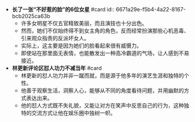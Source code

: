 - **长了一张“不好惹的脸”的6位女星** #card
  id:: 6671a29e-f5b4-4a22-8167-bcb2025ca63b
	- 许多女明星不仅五官精致美丽，而且演技也十分出色。
	- 然而，她们不仅始终得不到女主角的角色，反而经常扮演那些心机恶毒、引来观众指责的反派坏女人。
	- 实际上，这主要是因为她们的脸看起来很有威慑力。
	- 即使站在那里面无表情，也能散发出一种高冷霸道的气场，让人感到不易接近。
- **林更新评论区怼人功力不减当年** #card
	- 林更新的怼人功力并非一蹴而就，而是源于他多年的演艺生涯和独特的个性。
	- 他善于观察生活，洞察人心，能够从不同的角度看待问题，并用幽默的方式表达出来。
	- 他的怼人方式既不失礼貌，又能让对方在笑声中反思自己的行为，这种独特的交流方式让他在娱乐圈中独树一帜。